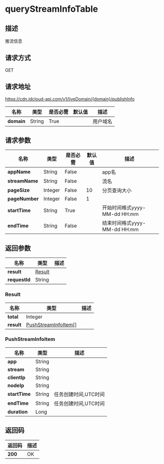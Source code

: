 # queryStreamInfoTable


## 描述
推流信息

## 请求方式
GET

## 请求地址
https://cdn.jdcloud-api.com/v1/liveDomain/{domain}/publishInfo

|名称|类型|是否必需|默认值|描述|
|---|---|---|---|---|
|**domain**|String|True| |用户域名|

## 请求参数
|名称|类型|是否必需|默认值|描述|
|---|---|---|---|---|
|**appName**|String|False| |app名|
|**streamName**|String|False| |流名|
|**pageSize**|Integer|False|10|分页查询大小|
|**pageNumber**|Integer|False|1| |
|**startTime**|String|True| |开始时间格式yyyy-MM-dd HH:mm|
|**endTime**|String|False| |结束时间格式yyyy-MM-dd HH:mm|


## 返回参数
|名称|类型|描述|
|---|---|---|
|**result**|[Result](#result)| |
|**requestId**|String| |

### <div id="Result">Result</div>
|名称|类型|描述|
|---|---|---|
|**total**|Integer| |
|**result**|[PushStreamInfoItem[]](#pushstreaminfoitem)| |
### <div id="PushStreamInfoItem">PushStreamInfoItem</div>
|名称|类型|描述|
|---|---|---|
|**app**|String| |
|**stream**|String| |
|**clientIp**|String| |
|**nodeIp**|String| |
|**startTime**|String|任务创建时间,UTC时间|
|**endTime**|String|任务创建时间,UTC时间|
|**duration**|Long| |

## 返回码
|返回码|描述|
|---|---|
|**200**|OK|
